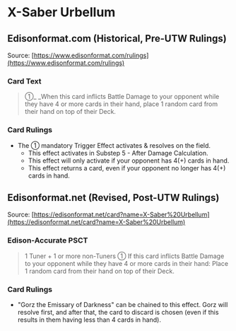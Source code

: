 # X-Saber Urbellum

## Edisonformat.com (Historical, Pre-UTW Rulings)

Source: [https://www.edisonformat.com/rulings](https://www.edisonformat.com/rulings)

### Card Text

> ①_ _When this card inflicts Battle Damage to your opponent while they have 4 or more cards in their hand, place 1 random card from their hand on top of their Deck.

### Card Rulings

*   The ① mandatory Trigger Effect activates & resolves on the field.
    *   This effect activates in Substep 5 - After Damage Calculation.
    *   This effect will only activate if your opponent has 4(+) cards in hand.
    *   This effect returns a card, even if your opponent no longer has 4(+) cards in hand.

## Edisonformat.net (Revised, Post-UTW Rulings)

Source: [https://edisonformat.net/card?name=X-Saber%20Urbellum](https://edisonformat.net/card?name=X-Saber%20Urbellum)

### Edison-Accurate PSCT

> 1 Tuner + 1 or more non-Tuners
> ① If this card inflicts Battle Damage to your opponent while they have 4 or more cards in their hand:
> Place 1 random card from their hand on top of their Deck.

### Card Rulings

*   "Gorz the Emissary of Darkness" can be chained to this effect. Gorz will resolve first, and after that, the card to discard is chosen (even if this results in them having less than 4 cards in hand).
            